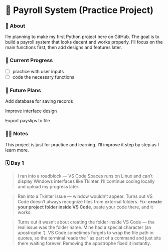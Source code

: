 # 🐍 Payroll System (Practice Project)

### 📘 About

I’m planning to make my first Python project here on GitHub.
The goal is to build a payroll system that looks decent and works properly.
I’ll focus on the main functions first, then add designs and features later.

### 🧠 Current Progress
- [ ] practice with user inputs
- [ ] code the necessary functions

### 🚀 Future Plans

Add database for saving records

Improve interface design

Export payslips to file

### 🧑‍💻 Notes

This project is just for practice and learning.
I’ll improve it step by step as I learn more.

### 🗓️ **Day 1**
> I ran into a roadblock — VS Code Spaces runs on Linux and can’t display Windows interfaces like Tkinter. I’ll continue coding locally and upload my progress later.

> Ran into a Tkinter issue — window wouldn’t appear. Turns out VS Code doesn’t always recognize files from external folders. Fix: **create your project folder inside VS Code**, paste your code there, and it works. 

> Turns out it wasn’t about creating the folder inside VS Code — the real issue was the folder name. Mine had a special character (an apostrophe '). VS Code sometimes forgets to wrap the file path in quotes, so the terminal reads the ' as part of a command and just sits there waiting forever. Removing the apostrophe fixed it instantly.